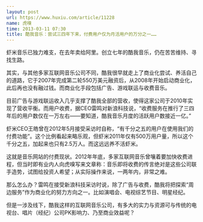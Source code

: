 ```yaml
---
layout: post
url: https://www.huxiu.com/article/11228
name: 虎嗅
time: 2013-03-11 07:30
title: 酷我音乐：尝试三四年下来，付费用户仅为月活用户的万分之一……
---
```

虾米音乐已独力难支，在去年卖给阿里。创立七年的酷我音乐，仍在苦苦维持、寻找生路。

其实，与其他多家互联网音乐公司不同，酷我很早就走上了商业化尝试、养活自己的道路，它于2007年完成第二轮550万美元融资后，从2008年开始启动商业化，此后再也没有融过钱。而商业化手段包括广告、游戏联运与收费音乐。

目前广告与游戏联运收入几乎支撑了酷我全部的营收，使得这家公司于2010年实现了营收平衡。而用户收费，据CEO雷鸣对新浪科技说，“收费服务在推行了三四年后的用户数仅在一万左右——要知道，酷我音乐月度的活跃用户数接近一亿。”

虾米CEO王皓曾在2012年5月接受采访时自称，“有千分之五的用户在使用我们的付费功能”。这个比例看起来略乐观，但虾米2011年仅有500万用户量，所以这个千分之五，加起来也只有2.5万人。而这远远养不活虾米。

这就是音乐网站的付费现状。2012年年底，多家互联网音乐曾嚷着要加快收费进程，但当时即有业内人向虎嗅写来文章称：音乐即将收费的传言绝对是这些公司联手造势，试图给投资人希望；从实际操作来说，一两年内，非常之难。

那么怎么办？雷鸣在接受新浪科技采访时说，除了广告与收费，酷我将把探索“周边服务”作为商业化的努力方向之一。比如演唱会、电视综艺节目、明星经纪。

但是一涉及线下，酷我这样的互联网音乐公司，有多大的实力与资源可与传统的电视台、唱片（经纪）公司PK影响力、乃至商业效益呢？

